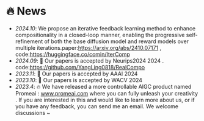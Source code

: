 # 🔥 News
- *2024.10*: We propose an iterative feedback learning method to enhance compositionality in a closed-loop manner, enabling the progressive self-refinement of both the base diffusion model and reward models over multiple iterations.paper:https://arxiv.org/abs/2410.07171 , code:https://huggingface.co/comin/IterComp
- *2024.09*: 🎉 Our papers is accepted by Neurips2024 2024 . code:https://github.com/YangLing0818/RealCompo
- *2023.11*: 🎉 Our papers is accepted by AAAI 2024
- *2023.10*: 🎉 Our papers is accepted by WACV 2024
- *2023.4*: 🔥 We have released a more controllable AIGC product named Promeai : www.promeai.com where you can fully unleash your creativity . If you are interested in this and would like to learn more about us, or if you have any feedback, you can send me an email. We welcome discussions ~
